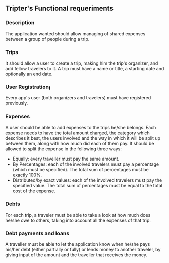 ## Tripter's Functional requeriments

### Description
The application wanted should allow managing of shared expenses between a group of people during a trip.

### Trips
It should allow a user to create a trip, making him the trip's organizer, and add fellow travelers to it. A trip must have a name or title, a starting date and optionally an end date.

### User Registration¡
Every app's user (both organizers and travelers) must have registered previously. <Complete with what data is necesary>

### Expenses
A user should be able to add expenses to the trips he/she belongs. Each expense needs to have the total amount charged, the category which describes it best, the users involved and the way in which it will be split up between them, along with how much did each of them pay. It should be allowed to split the expense in the following three ways:
* Equally: every traveller must pay the same amount.
* By Percentages: each of the involved travelers must pay a percentage (which must be specified). The total sum of percentages must be exactly 100%.
* Distributed/by exact values: each of the involved travelers must pay the specified value. The total sum of percentages must be equal to the total cost of the expense.

### Debts
For each trip, a traveler must be able to take a look at how much does he/she owe to others, taking into account all the expenses of that trip.

### Debt payments and loans
A traveller must be able to let the application know when he/she pays his/her debt (either partially or fully) or lends money to another traveler, by giving input of the amount and the traveller that receives the money.